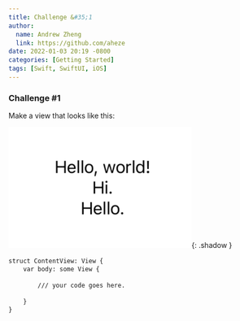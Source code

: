 ```yaml
---
title: Challenge &#35;1
author:
  name: Andrew Zheng
  link: https://github.com/aheze
date: 2022-01-03 20:19 -0800
categories: [Getting Started]
tags: [Swift, SwiftUI, iOS]
---
```


### Challenge #1

Make a view that looks like this:

![](/assets/SwiftUIStack.png){: .shadow }

```
struct ContentView: View {
    var body: some View {

        /// your code goes here.

    }
}

```